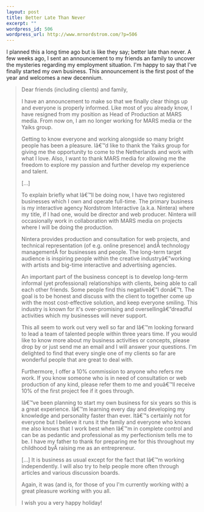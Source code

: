 ```yaml
--- 
layout: post
title: Better Late Than Never
excerpt: ""
wordpress_id: 506
wordpress_url: http://www.mrnordstrom.com/?p=506
---
```

<p>I planned this a long time ago but is like they say; better late than never. A few weeks ago, I sent an announcement to my friends an family to uncover the mysteries regarding my employment situation. I'm happy to say that I've finally started my own business. This announcement is the first post of the year and welcomes a new decennium.</p>
<!--more-->
<blockquote>
<p>Dear friends (including clients) and family,</p>

<p>I have an announcement to make so that we finally clear things up and everyone is properly informed. Like most of you already know, I have resigned from my position as Head of Production at MARS media. From now on, I am no longer working for MARS media or the Yaiks group.</p>

<p>Getting to know everyone and working alongside so many bright people has been a pleasure. Iâ€™d like to thank the Yaiks group for giving me the opportunity to come to the Netherlands and work with what I love. Also, I want to thank MARS media for allowing me the freedom to explore my passion and further develop my experience and talent.</p>

<p>[...]</p>

<p>To explain briefly what Iâ€™ll be doing now, I have two registered businesses which I own and operate full-time. The primary business is my interactive agency Nordstrom Interactive (a.k.a. Nintera) where my title, if I had one, would be director and web producer. Nintera will occasionally work in collaboration with MARS media on projects where I will be doing the production.</p>

<p>Nintera provides production and consultation for web projects, and technical representation (of e.g. online presence) andÂ technology managementÂ for businesses and people. The long-term target audience is inspiring people within the creative industryâ€”working with artists and big-time interactive and advertising agencies.</p>

<p>An important part of the business concept is to develop long-term informal (yet professional) relationships with clients, being able to call each other friends. Some people find this negativeâ€”I donâ€™t. The goal is to be honest and discuss with the client to together come up with the most cost-effective solution, and keep everyone smiling. This industry is known for it's over-promising and oversellingâ€”dreadful activities which my businesses will never support.</p>

<p>This all seem to work out very well so far and Iâ€™m looking forward to lead a team of talented people within three years time. If you would like to know more about my business activities or concepts, please drop by or just send me an email and I will answer your questions. I'm delighted to find that every single one of my clients so far are wonderful people that are great to deal with.</p>

<p>Furthermore, I offer a 10% commission to anyone who refers me work. If you know someone who is in need of consultation or web production of any kind, please refer them to me and youâ€™ll receive 10% of the first project fee if it goes through.</p>

<p>Iâ€™ve been planning to start my own business for six years so this is a great experience. Iâ€™m learning every day and developing my knowledge and personality faster than ever. Itâ€™s certainly not for everyone but I believe it runs it the family and everyone who knows me also knows that I work best when Iâ€™m in complete control and can be as pedantic and professional as my perfectionism tells me to be. I have my father to thank for preparing me for this throughout my childhood byÂ raising me as an entrepreneur.</p>

<p>[...] It is business as usual except for the fact that Iâ€™m working independently. I will also try to help people more often through articles and various discussion boards.</p>

<p>Again, it was (and is, for those of you I'm currently working with) a great pleasure working with you all.</p>

<p>I wish you a very happy holiday!</p>
</blockquote>
